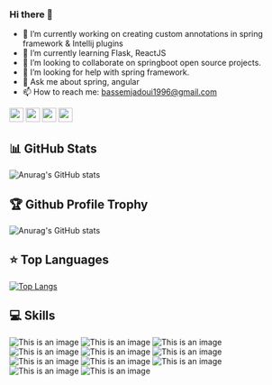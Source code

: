 ### Hi there 👋

<!--
**bassem97/bassem97** is a ✨ _special_ ✨ repository because its `README.md` (this file) appears on your GitHub profile.

Here are some ideas to get you started:

- 😄 Pronouns: ...
- ⚡ Fun fact: ...
-->

- 🔭 I’m currently working on creating custom annotations in spring framework & Intellij plugins
- 🌱 I’m currently learning Flask, ReactJS
- 👯 I’m looking to collaborate on springboot open source projects.
- 🤔 I’m looking for help with spring framework.
- 💬 Ask me about spring, angular
- 📫 How to reach me: bassemjadoui1996@gmail.com

<p><a href="https://www.twitter.com/jadoui_bassem"><img src="https://img.shields.io/badge/twitter-%231DA1F2.svg?&style=for-the-badge&logo=twitter&logoColor=white" height=25></a> <a href="https://www.linkedin.com/in/bassem-jadoui-85b6b9199"><img src="https://img.shields.io/badge/linkedin-%230077B5.svg?&style=for-the-badge&logo=linkedin&logoColor=white" height=25></a> <a href="https://www.instagram.com/bassem_jd/"><img src="https://img.shields.io/badge/instagram-%23E4405F.svg?&style=for-the-badge&logo=instagram&logoColor=white" height=25></a> <a href="https://dev.to/bassem97"><img src="https://img.shields.io/badge/DEV.TO-%230A0A0A.svg?&style=for-the-badge&logo=dev-dot-to&logoColor=white" height=25></a></p>

## 📊 **GitHub Stats**

![Anurag's GitHub stats](https://github-readme-stats.vercel.app/api?username=bassem97&show_icons=true&theme=radical)

## 🏆 **Github Profile Trophy**

![Anurag's GitHub stats](https://github-profile-trophy.vercel.app/?username=bassem97&theme=radical&row=1)

## ⭐ **Top Languages**

[![Top Langs](https://github-readme-stats.vercel.app/api/top-langs/?username=bassem97&theme=radical&layout=compact)](https://github.com/bassem97/github-readme-stats)

## 💻 Skills

![This is an image](https://img.shields.io/badge/Flask-000000?style=for-the-badge&logo=flask&logoColor=white)
![This is an image](https://img.shields.io/badge/React-20232A?style=for-the-badge&logo=react&logoColor=61DAFB)
![This is an image](https://img.shields.io/badge/Node.js-43853D?style=for-the-badge&logo=node.js&logoColor=white)
![This is an image](https://img.shields.io/badge/MongoDB-4EA94B?style=for-the-badge&logo=mongodb&logoColor=white)
![This is an image](https://img.shields.io/badge/Django-092E20?style=for-the-badge&logo=django&logoColor=white)
![This is an image](https://img.shields.io/badge/Angular-DD0031?style=for-the-badge&logo=angular&logoColor=white)
![This is an image](https://img.shields.io/badge/Symfony-%2300843e.svg?style=for-the-badge&logo=symfony&logoColor=white)
![This is an image](https://img.shields.io/badge/.NET-5C2D91?style=for-the-badge&logo=.net&logoColor=white)
![This is an image](https://img.shields.io/badge/Spring-6DB33F?style=for-the-badge&logo=spring&logoColor=whit)
![This is an image](https://img.shields.io/badge/Linux-FCC624?style=for-the-badge&logo=linux&logoColor=black)
![This is an image](https://img.shields.io/badge/Heroku-430098?style=for-the-badge&logo=heroku&logoColor=white)



